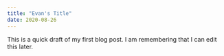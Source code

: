 ```yaml
---
title: "Evan's Title"
date: 2020-08-26
---
```


This is a quick draft of my first blog post. I am remembering that I can edit this later.
